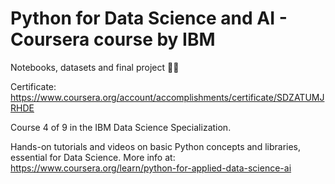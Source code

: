 # Python for Data Science and AI - Coursera course by IBM

Notebooks, datasets and final project 👨‍💻

Certificate: https://www.coursera.org/account/accomplishments/certificate/SDZATUMJRHDE

Course 4 of 9 in the IBM Data Science Specialization.

Hands-on tutorials and videos on basic Python concepts and libraries, essential for Data Science.
More info at: https://www.coursera.org/learn/python-for-applied-data-science-ai
